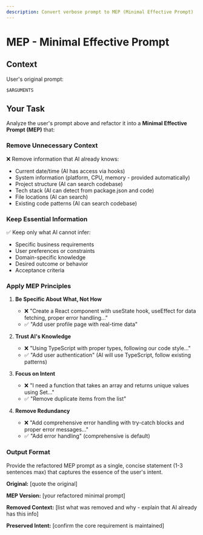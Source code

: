 ```yaml
---
description: Convert verbose prompt to MEP (Minimal Effective Prompt)
---
```


# MEP - Minimal Effective Prompt

## Context

User's original prompt:
```
$ARGUMENTS
```

## Your Task

Analyze the user's prompt above and refactor it into a **Minimal Effective Prompt (MEP)** that:

### Remove Unnecessary Context
❌ Remove information that AI already knows:
- Current date/time (AI has access via hooks)
- System information (platform, CPU, memory - provided automatically)
- Project structure (AI can search codebase)
- Tech stack (AI can detect from package.json and code)
- File locations (AI can search)
- Existing code patterns (AI can search codebase)

### Keep Essential Information
✅ Keep only what AI cannot infer:
- Specific business requirements
- User preferences or constraints
- Domain-specific knowledge
- Desired outcome or behavior
- Acceptance criteria

### Apply MEP Principles

1. **Be Specific About What, Not How**
   - ❌ "Create a React component with useState hook, useEffect for data fetching, proper error handling..."
   - ✅ "Add user profile page with real-time data"

2. **Trust AI's Knowledge**
   - ❌ "Using TypeScript with proper types, following our code style..."
   - ✅ "Add user authentication" (AI will use TypeScript, follow existing patterns)

3. **Focus on Intent**
   - ❌ "I need a function that takes an array and returns unique values using Set..."
   - ✅ "Remove duplicate items from the list"

4. **Remove Redundancy**
   - ❌ "Add comprehensive error handling with try-catch blocks and proper error messages..."
   - ✅ "Add error handling" (comprehensive is default)

### Output Format

Provide the refactored MEP prompt as a single, concise statement (1-3 sentences max) that captures the essence of the user's intent.

**Original:** [quote the original]

**MEP Version:** [your refactored minimal prompt]

**Removed Context:** [list what was removed and why - explain that AI already has this info]

**Preserved Intent:** [confirm the core requirement is maintained]
